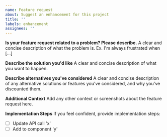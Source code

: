```yaml
---
name: Feature request
about: Suggest an enhancement for this project
title: ''
labels: enhancement
assignees: ''
---
```


**Is your feature request related to a problem? Please describe.**
A clear and concise description of what the problem is. Ex. I'm always frustrated when [...]

**Describe the solution you'd like**
A clear and concise description of what you want to happen.

**Describe alternatives you've considered**
A clear and concise description of any alternative solutions or features you've considered, and why you've discounted them.

**Additional Context**
Add any other context or screenshots about the feature request here.

**Implementation Steps**
If you feel confident, provide implementation steps:

- [ ] Update API call 'x'
- [ ] Add to component 'y'
